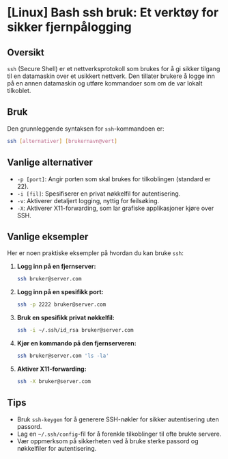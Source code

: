 # [Linux] Bash ssh bruk: Et verktøy for sikker fjernpålogging

## Oversikt
`ssh` (Secure Shell) er et nettverksprotokoll som brukes for å gi sikker tilgang til en datamaskin over et usikkert nettverk. Den tillater brukere å logge inn på en annen datamaskin og utføre kommandoer som om de var lokalt tilkoblet.

## Bruk
Den grunnleggende syntaksen for `ssh`-kommandoen er:

```bash
ssh [alternativer] [brukernavn@vert]
```

## Vanlige alternativer
- `-p [port]`: Angir porten som skal brukes for tilkoblingen (standard er 22).
- `-i [fil]`: Spesifiserer en privat nøkkelfil for autentisering.
- `-v`: Aktiverer detaljert logging, nyttig for feilsøking.
- `-X`: Aktiverer X11-forwarding, som lar grafiske applikasjoner kjøre over SSH.

## Vanlige eksempler
Her er noen praktiske eksempler på hvordan du kan bruke `ssh`:

1. **Logg inn på en fjernserver:**
   ```bash
   ssh bruker@server.com
   ```

2. **Logg inn på en spesifikk port:**
   ```bash
   ssh -p 2222 bruker@server.com
   ```

3. **Bruk en spesifikk privat nøkkelfil:**
   ```bash
   ssh -i ~/.ssh/id_rsa bruker@server.com
   ```

4. **Kjør en kommando på den fjernserveren:**
   ```bash
   ssh bruker@server.com 'ls -la'
   ```

5. **Aktiver X11-forwarding:**
   ```bash
   ssh -X bruker@server.com
   ```

## Tips
- Bruk `ssh-keygen` for å generere SSH-nøkler for sikker autentisering uten passord.
- Lag en `~/.ssh/config`-fil for å forenkle tilkoblinger til ofte brukte servere.
- Vær oppmerksom på sikkerheten ved å bruke sterke passord og nøkkelfiler for autentisering.